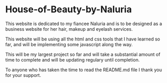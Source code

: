 # House-of-Beauty-by-Naluria

This website is dedicated to my fiancee Naluria and is to be designed as a business website for her hair, makeup and eyelash services. 

This website will be using all the html and css tools that I have learned so far, and will be implementing some javascript along the way. 

This will be my largest project so far and will take a substantial amount of time to complete and will be updating regulary until completion. 

To anyone who has taken the time to read the README.md file I thank you for your support.